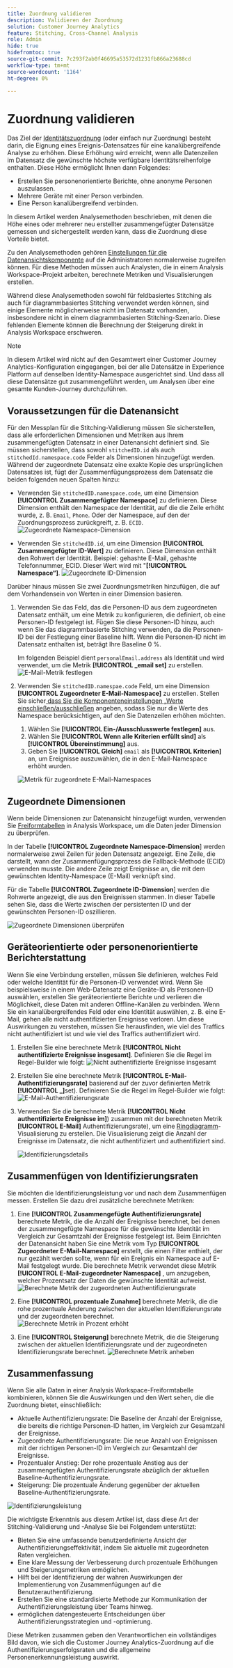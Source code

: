 ```yaml
---
title: Zuordnung validieren
description: Validieren der Zuordnung
solution: Customer Journey Analytics
feature: Stitching, Cross-Channel Analysis
role: Admin
hide: true
hidefromtoc: true
source-git-commit: 7c293f2ab0f46695a53572d1231fb866a23688cd
workflow-type: tm+mt
source-wordcount: '1164'
ht-degree: 0%

---
```


# Zuordnung validieren

Das Ziel der [Identitätszuordnung](/help/stitching/overview.md) (oder einfach nur Zuordnung) besteht darin, die Eignung eines Ereignis-Datensatzes für eine kanalübergreifende Analyse zu erhöhen. Diese Erhöhung wird erreicht, wenn alle Datenzeilen im Datensatz die gewünschte höchste verfügbare Identitätsreihenfolge enthalten. Diese Höhe ermöglicht Ihnen dann Folgendes:

* Erstellen Sie personenorientierte Berichte, ohne anonyme Personen auszulassen.
* Mehrere Geräte mit einer Person verbinden.
* Eine Person kanalübergreifend verbinden.

In diesem Artikel werden Analysemethoden beschrieben, mit denen die Höhe eines oder mehrerer neu erstellter zusammengefügter Datensätze gemessen und sichergestellt werden kann, dass die Zuordnung diese Vorteile bietet.

Zu den Analysemethoden gehören [Einstellungen für die Datenansichtskomponente](/help/data-views/component-settings/overview.md) auf die Administratoren normalerweise zugreifen können. Für diese Methoden müssen auch Analysten, die in einem Analysis Workspace-Projekt arbeiten, berechnete Metriken und Visualisierungen erstellen.

Während diese Analysemethoden sowohl für feldbasiertes Stitching als auch für diagrammbasiertes Stitching verwendet werden können, sind einige Elemente möglicherweise nicht im Datensatz vorhanden, insbesondere nicht in einem diagrammbasierten Stitching-Szenario. Diese fehlenden Elemente können die Berechnung der Steigerung direkt in Analysis Workspace erschweren.

>[!NOTE]
>
>In diesem Artikel wird nicht auf den Gesamtwert einer Customer Journey Analytics-Konfiguration eingegangen, bei der alle Datensätze in Experience Platform auf denselben Identity-Namespace ausgerichtet sind. Und dass all diese Datensätze gut zusammengeführt werden, um Analysen über eine gesamte Kunden-Journey durchzuführen.


## Voraussetzungen für die Datenansicht

Für den Messplan für die Stitching-Validierung müssen Sie sicherstellen, dass alle erforderlichen Dimensionen und Metriken aus Ihrem zusammengefügten Datensatz in einer Datenansicht definiert sind. Sie müssen sicherstellen, dass sowohl `stitchedID.id` als auch `stitchedId.namespace.code` Felder als Dimensionen hinzugefügt werden. Während der zugeordnete Datensatz eine exakte Kopie des ursprünglichen Datensatzes ist, fügt der Zusammenfügungsprozess dem Datensatz die beiden folgenden neuen Spalten hinzu:

* Verwenden Sie `stitchedID.namespace.code`, um eine Dimension **[!UICONTROL Zusammengefügter Namespace]** zu definieren. Diese Dimension enthält den Namespace der Identität, auf die die Zeile erhöht wurde, z. B. `Email`, `Phone`. Oder der Namespace, auf den der Zuordnungsprozess zurückgreift, z. B. `ECID`.
  ![Zugeordnete Namespace-Dimension](assets/stitchednamespace-dimension.png)

* Verwenden Sie `stitchedID.id`, um eine Dimension **[!UICONTROL Zusammengefügter ID-Wert]** zu definieren. Diese Dimension enthält den Rohwert der Identität. Beispiel: gehashte E-Mail, gehashte Telefonnummer, ECID. Dieser Wert wird mit &quot;**[!UICONTROL Namespace“]**.
  ![Zugeordnete ID-Dimension](assets/stitchedid-dimension.png)


Darüber hinaus müssen Sie zwei Zuordnungsmetriken hinzufügen, die auf dem Vorhandensein von Werten in einer Dimension basieren.

1. Verwenden Sie das Feld, das die Personen-ID aus dem zugeordneten Datensatz enthält, um eine Metrik zu konfigurieren, die definiert, ob eine Personen-ID festgelegt ist. Fügen Sie diese Personen-ID hinzu, auch wenn Sie das diagrammbasierte Stitching verwenden, da die Personen-ID bei der Festlegung einer Baseline hilft. Wenn die Personen-ID nicht im Datensatz enthalten ist, beträgt Ihre Baseline 0 %.

   Im folgenden Beispiel dient `personalEmail.address` als Identität und wird verwendet, um die Metrik **[!UICONTROL _email set]** zu erstellen.
   ![E-Mail-Metrik festlegen](assets/emailset-metric.png)

1. Verwenden Sie `stitchedID.namespae.code` Feld, um eine Dimension **[!UICONTROL Zugeordneter E-Mail-Namespace]** zu erstellen. Stellen Sie sicher[ dass Sie die Komponenteneinstellungen „Werte einschließen/ausschließen](/help/data-views/component-settings/include-exclude-values.md) angeben, sodass Sie nur die Werte des Namespace berücksichtigen, auf den Sie Datenzeilen erhöhen möchten.
   1. Wählen Sie **[!UICONTROL Ein-/Ausschlusswerte festlegen]** aus.
   1. Wählen Sie **[!UICONTROL Wenn alle Kriterien erfüllt sind]** als **[!UICONTROL Übereinstimmung]** aus.
   1. Geben Sie **[!UICONTROL Gleich]** `email` als **[!UICONTROL Kriterien]** an, um Ereignisse auszuwählen, die in den E-Mail-Namespace erhöht wurden.

   ![Metrik für zugeordnete E-Mail-Namespaces](assets/emailstitchednamespace-metric.png)

## Zugeordnete Dimensionen

Wenn beide Dimensionen zur Datenansicht hinzugefügt wurden, verwenden Sie [Freiformtabellen](/help/analysis-workspace/visualizations/freeform-table/freeform-table.md) in Analysis Workspace, um die Daten jeder Dimension zu überprüfen.

In der Tabelle **[!UICONTROL Zugeordnete Namespace-Dimension**] werden normalerweise zwei Zeilen für jeden Datensatz angezeigt. Eine Zeile, die darstellt, wann der Zusammenfügungsprozess die Fallback-Methode (ECID) verwenden musste. Die andere Zeile zeigt Ereignisse an, die mit dem gewünschten Identity-Namespace (E-Mail) verknüpft sind.

Für die Tabelle **[!UICONTROL Zugeordnete ID-Dimension**] werden die Rohwerte angezeigt, die aus den Ereignissen stammen. In dieser Tabelle sehen Sie, dass die Werte zwischen der persistenten ID und der gewünschten Personen-ID oszillieren.

![Zugeordnete Dimensionen überprüfen](assets/check-data-on-stitching.png)


## Geräteorientierte oder personenorientierte Berichterstattung

Wenn Sie eine Verbindung erstellen, müssen Sie definieren, welches Feld oder welche Identität für die Personen-ID verwendet wird. Wenn Sie beispielsweise in einem Web-Datensatz eine Geräte-ID als Personen-ID auswählen, erstellen Sie geräteorientierte Berichte und verlieren die Möglichkeit, diese Daten mit anderen Offline-Kanälen zu verbinden. Wenn Sie ein kanalübergreifendes Feld oder eine Identität auswählen, z. B. eine E-Mail, gehen alle nicht authentifizierten Ereignisse verloren. Um diese Auswirkungen zu verstehen, müssen Sie herausfinden, wie viel des Traffics nicht authentifiziert ist und wie viel des Traffics authentifiziert wird.

1. Erstellen Sie eine berechnete Metrik **[!UICONTROL Nicht authentifizierte Ereignisse insgesamt]**. Definieren Sie die Regel im Regel-Builder wie folgt:
   ![Nicht authentifizierte Ereignisse insgesamt](assets/calcmetric-unauthenticatedeventsovertotal.png)

1. Erstellen Sie eine berechnete Metrik **[!UICONTROL E-Mail-Authentifizierungsrate]** basierend auf der zuvor definierten Metrik **[!UICONTROL _]**&#x200B;set). Definieren Sie die Regel im Regel-Builder wie folgt:
   ![E-Mail-Authentifizierungsrate](assets/calcmetric-emailauthenticationrate.png)

1. Verwenden Sie die berechnete Metrik **[!UICONTROL Nicht authentifizierte Ereignisse im]**) zusammen mit der berechneten Metrik **[!UICONTROL E-Mail]** Authentifizierungsrate), um eine [Ringdiagramm](/help/analysis-workspace/visualizations/donut.md)-Visualisierung zu erstellen. Die Visualisierung zeigt die Anzahl der Ereignisse im Datensatz, die nicht authentifiziert und authentifiziert sind.

   ![Identifizierungsdetails](assets/identification-details.png)



## Zusammenfügen von Identifizierungsraten

Sie möchten die Identifizierungsleistung vor und nach dem Zusammenfügen messen. Erstellen Sie dazu drei zusätzliche berechnete Metriken:

1. Eine **[!UICONTROL Zusammengefügte Authentifizierungsrate]** berechnete Metrik, die die Anzahl der Ereignisse berechnet, bei denen der zusammengefügte Namespace für die gewünschte Identität im Vergleich zur Gesamtzahl der Ereignisse festgelegt ist. Beim Einrichten der Datenansicht haben Sie eine Metrik vom Typ **[!UICONTROL Zugeordneter E-Mail-Namespace]** erstellt, die einen Filter enthielt, der nur gezählt werden sollte, wenn für ein Ereignis ein Namespace auf E-Mail festgelegt wurde. Die berechnete Metrik verwendet diese Metrik **[!UICONTROL E-Mail-zugeordneter Namespace]** , um anzugeben, welcher Prozentsatz der Daten die gewünschte Identität aufweist.
   ![Berechnete Metrik der zugeordneten Authentifizierungsrate](assets/calcmetric-stitchedauthenticationrate.png)

1. Eine **[!UICONTROL prozentuale Zunahme]** berechnete Metrik, die die rohe prozentuale Änderung zwischen der aktuellen Identifizierungsrate und der zugeordneten berechnet.
   ![Berechnete Metrik in Prozent erhöht](assets/calcmetric-percentincrease.png)

1. Eine **[!UICONTROL Steigerung]** berechnete Metrik, die die Steigerung zwischen der aktuellen Identifizierungsrate und der zugeordneten Identifizierungsrate berechnet.
   ![Berechnete Metrik anheben](assets/calcmetric-lift.png)


## Zusammenfassung

Wenn Sie alle Daten in einer Analysis Workspace-Freiformtabelle kombinieren, können Sie die Auswirkungen und den Wert sehen, die die Zuordnung bietet, einschließlich:

* Aktuelle Authentifizierungsrate: Die Baseline der Anzahl der Ereignisse, die bereits die richtige Personen-ID hatten, im Vergleich zur Gesamtzahl der Ereignisse.
* Zugeordnete Authentifizierungsrate: Die neue Anzahl von Ereignissen mit der richtigen Personen-ID im Vergleich zur Gesamtzahl der Ereignisse.
* Prozentualer Anstieg: Der rohe prozentuale Anstieg aus der zusammengefügten Authentifizierungsrate abzüglich der aktuellen Baseline-Authentifizierungsrate.
* Steigerung: Die prozentuale Änderung gegenüber der aktuellen Baseline-Authentifizierungsrate.

![Identifizierungsleistung](assets/identification-performance.png)

Die wichtigste Erkenntnis aus diesem Artikel ist, dass diese Art der Stitching-Validierung und -Analyse Sie bei Folgendem unterstützt:

* Bieten Sie eine umfassende benutzerdefinierte Ansicht der Authentifizierungseffektivität, indem Sie aktuelle mit zugeordneten Raten vergleichen.
* Eine klare Messung der Verbesserung durch prozentuale Erhöhungen und Steigerungsmetriken ermöglichen.
* Hilft bei der Identifizierung der wahren Auswirkungen der Implementierung von Zusammenfügungen auf die Benutzerauthentifizierung.
* Erstellen Sie eine standardisierte Methode zur Kommunikation der Authentifizierungsleistung über Teams hinweg.
* ermöglichen datengesteuerte Entscheidungen über Authentifizierungsstrategien und -optimierung.

Diese Metriken zusammen geben den Verantwortlichen ein vollständiges Bild davon, wie sich die Customer Journey Analytics-Zuordnung auf die Authentifizierungserfolgsraten und die allgemeine Personenerkennungsleistung auswirkt.
